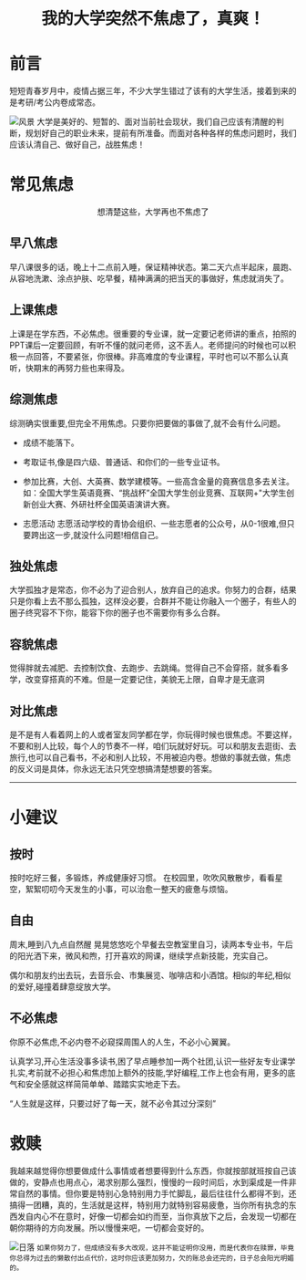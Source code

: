<h1 align="center">我的大学突然不焦虑了，真爽！</h1>

# 前言

短短青春岁月中，疫情占据三年，不少大学生错过了该有的大学生活，接着到来的是考研/考公内卷成常态。

![风景](https://img-blog.csdnimg.cn/9432cf1f8d1e4262aabf7fdf4eef040a.jpeg#pic_center)
大学是美好的、短暂的、面对当前社会现状，我们自己应该有清醒的判断，规划好自己的职业未来，提前有所准备。而面对各种各样的焦虑问题时，我们应该认清自己、做好自己，战胜焦虑！

# 常见焦虑
<div align="center"> 想清楚这些，大学再也不焦虑了 </div>

## 早八焦虑

早八课很多的话，晚上十二点前入睡，保证精神状态。第二天六点半起床，晨跑、从容地洗漱、涂点护肤、吃早餐，精神满满的把当天的事做好，焦虑就消失了。



## 上课焦虑

上课是在学东西，不必焦虑。很重要的专业课，就一定要记老师讲的重点，拍照的PPT课后一定要回顾，有听不懂的就问老师，这不丢人。老师提问的时候也可以积极一点回答，不要紧张，你很棒。非高难度的专业课程，平时也可以不那么认真听，快期末的再努力些也来得及。

## 综测焦虑

综测确实很重要,但完全不用焦虑。只要你把要做的事做了,就不会有什么问题。

* 成绩不能落下。

* 考取证书,像是四六级、普通话、和你们的一些专业证书。

* 参加比赛，大创、大英赛、数学建模等。一些高含金量的竟赛信息多去关注。如：全国大学生英语竟赛、“挑战杯”全国大学生创业竞赛、互联网+"大学生创新创业大赛、外研社杯全国英语演讲大赛。

* 志愿活动
  志愿活动学校的青协会组织、一些志愿者的公众号，从0-1很难,但只要跨出这一步,就没什么问题!相信自己。

## 独处焦虑

大学孤独才是常态，你不必为了迎合别人，放弃自己的追求。你努力的合群，结果只是你看上去不那么孤独，这样没必要，合群并不能让你融入一个圈子，有些人的圈子终究容不下你，能容下你的圈子也不需要你有多么合群。

## 容貌焦虑

觉得胖就去减肥、去控制饮食、去跑步、去跳绳。觉得自己不会穿搭，就多看多学，改变穿搭真的不难。但是一定要记住，美貌无上限，自卑才是无底洞
## 对比焦虑
是不是有人看着网上的人或者室友同学都在学，你玩得时候也很焦虑。不要这样，不要和别人比较，每个人的节奏不一样，咱们玩就好好玩。可以和朋友去逛街、去旅行,也可以自己看书，不必和别人比较，不用被迫内卷。想做的事就去做，焦虑的反义词是具体，你永远无法只凭空想搞清楚想要的答案。

----
# 小建议
## 按时

按时吃好三餐，多锻炼，养成健康好习惯。
在校园里，吹吹风散散步，看看星空，絮絮叨叨今天发生的小事，可以治愈一整天的疲惫与烦恼。

## 自由
周末,睡到八九点自然醒
晃晃悠悠吃个早餐去空教室里自习，读两本专业书，午后的阳光洒下来，微风和煦，打开喜欢的网课，继续学点新技能，充实自己。

偶尔和朋友约出去玩，去音乐会、市集展览、咖啡店和小酒馆。相似的年纪,相似的爱好,碰撞着肆意绽放大学。

## 不必焦虑
你原不必焦虑,不必内卷不必窥探周围人的人生，不必小心翼翼。

认真学习,开心生活没事多读书,困了早点睡参加一两个社团,认识一些好友专业课学扎实,考前就不必担心和焦虑加上额外的技能,学好编程,工作上也会有用，更多的底气和安全感就这样简简单单、踏踏实实地走下去。

“人生就是这样，只要过好了每一天，就不必令其过分深刻”

# 救赎

我越来越觉得你想要做成什么事情或者想要得到什么东西，你就按部就班按自己该做的，安静点也用点心，渴求别那么强烈，慢慢的一段时间后，水到渠成是一件非常自然的事情。但你要是特别心急特别用力手忙脚乱，最后往往什么都得不到，还搞得一团糟，真的，生活就是这样，特别用力就特别容易疲惫，当你所有执念的东西发自内心不在意时，好像一切都会如约而至，当你真放下之后，会发现一切都在朝你期待的方向发展。所以慢慢来吧，一切都会变好的。

![日落](https://img-blog.csdnimg.cn/34374ed4442f4ce3a7aabc10189c8f2d.jpeg#pic_center)
`如果你努力了，但成绩没有多大改观，这并不能证明你没用，而是代表你在赎罪，毕竟你总得为过去的懒散付出点代价，这时你应该更加努力，欠的账总会还完的，日子总会阳光明媚的。`